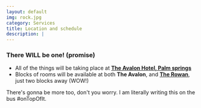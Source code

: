 ```yaml
---
layout: default
img: rock.jpg
category: Services
title: Location and schedule
description: |
---
```


### There WILL be one! (promise)
* All of the things will be taking place at **[The Avalon Hotel, Palm springs](http://www.avalon-hotel.com/palm-springs)**
* Blocks of rooms will be available at both **The Avalon**, and **[The Rowan](http://www.rowanpalmsprings.com/)**, just two blocks away (WOW!)  


There's gonna be more too, don't you worry.  I am literally writing this on the bus #onTopOfIt.
